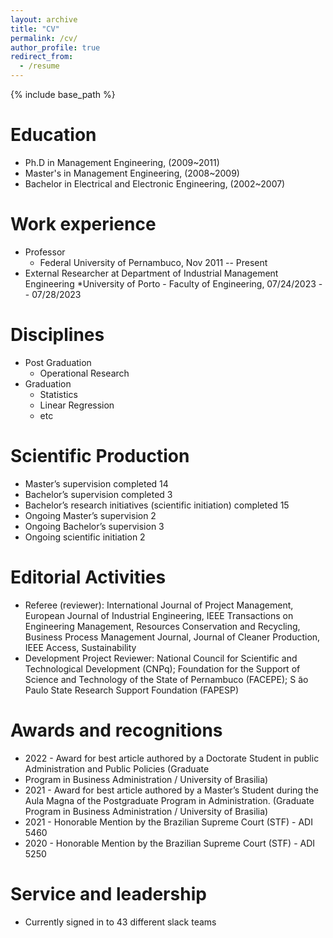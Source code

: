 ```yaml
---
layout: archive
title: "CV"
permalink: /cv/
author_profile: true
redirect_from:
  - /resume
---
```


{% include base_path %}

Education
======
* Ph.D in Management Engineering, (2009~2011)
* Master's in Management Engineering, (2008~2009)
* Bachelor in Electrical and Electronic Engineering, (2002~2007)


Work experience
======
* Professor
  * Federal University of Pernambuco, Nov 2011 -- Present
* External Researcher at Department of Industrial Management Engineering
  *University of Porto - Faculty of Engineering, 07/24/2023 -- 07/28/2023

  
Disciplines
======
* Post Graduation
  * Operational Research
* Graduation
  * Statistics
  * Linear Regression
  * etc



Scientific Production
======
* Master’s supervision completed 14
* Bachelor’s supervision completed 3
* Bachelor’s research initiatives (scientific initiation) completed 15
* Ongoing Master’s supervision 2
* Ongoing Bachelor’s supervision 3
* Ongoing scientific initiation 2
  
Editorial Activities
======
* Referee (reviewer): International Journal of Project Management, European Journal of Industrial Engineering, IEEE Transactions on Engineering Management, Resources Conservation and Recycling, Business Process Management Journal, Journal of Cleaner Production, IEEE Access, Sustainability
* Development Project Reviewer: National Council for Scientific and Technological Development (CNPq); Foundation
for the Support of Science and Technology of the State of Pernambuco (FACEPE); S ̃ao Paulo State Research Support
Foundation (FAPESP)
  
Awards and recognitions
======
* 2022 - Award for best article authored by a Doctorate Student in public Administration and Public Policies (Graduate
* Program in Business Administration / University of Brasilia)
* 2021 - Award for best article authored by a Master’s Student during the Aula Magna of the Postgraduate Program in Administration. (Graduate Program in Business Administration / University of Brasilia)
* 2021 - Honorable Mention by the Brazilian Supreme Court (STF) - ADI 5460
* 2020 - Honorable Mention by the Brazilian Supreme Court (STF) - ADI 5250
  
Service and leadership
======
* Currently signed in to 43 different slack teams
